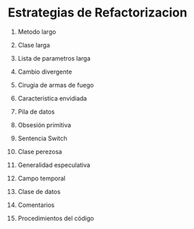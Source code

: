 Estrategias de Refactorizacion
==============================

1. Metodo largo

2. Clase larga

3. Lista de parametros larga

4. Cambio divergente

5. Cirugia de armas de fuego

6. Caracteristica envidiada

7. Pila de datos

8. Obsesión primitiva

9. Sentencia Switch

10. Clase perezosa

11. Generalidad especulativa

12. Campo temporal

13. Clase de datos

14. Comentarios

15. Procedimientos del código
